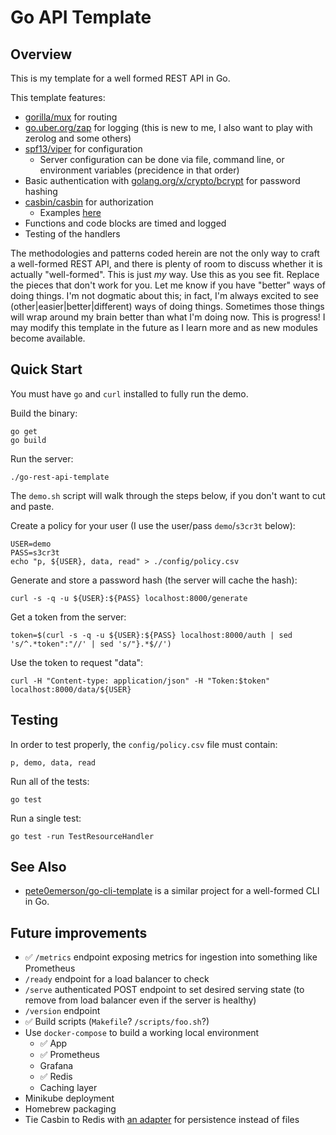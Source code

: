 # Go API Template

## Overview

This is my template for a well formed REST API in Go.

This template features:

* [gorilla/mux](https://github.com/gorilla/mux) for routing
* [go.uber.org/zap](https://pkg.go.dev/go.uber.org/zap) for logging (this is new to me, I also want to play with zerolog and some others)
* [spf13/viper](https://github.com/spf13/viper) for configuration
  * Server configuration can be done via file, command line, or environment variables (precidence in that order)
* Basic authentication with [golang.org/x/crypto/bcrypt](https://pkg.go.dev/golang.org/x/crypto/bcrypt) for password hashing
* [casbin/casbin](https://github.com/casbin/casbin) for authorization
  * Examples [here](https://github.com/casbin/casbin/tree/master/examples)
* Functions and code blocks are timed and logged
* Testing of the handlers

The methodologies and patterns coded herein are not the only way to craft a well-formed REST API, and there is plenty of room to discuss whether
it is actually "well-formed". This is just _my_ way.
Use this as you see fit. Replace the pieces that don't work for you. Let me know if you have "better" ways of doing things.
I'm not dogmatic about this; in fact, I'm always excited to see (other|easier|better|different) ways of doing things.
Sometimes those things will wrap around my brain better than what I'm doing now. This is progress! I may modify
this template in the future as I learn more and as new modules become available.

## Quick Start

You must have `go` and `curl` installed to fully run the demo. 

Build the binary:

```
go get
go build
```

Run the server:

```
./go-rest-api-template
```

The `demo.sh` script will walk through the steps below, if you don't want to cut and paste.

Create a policy for your user (I use the user/pass `demo`/`s3cr3t` below):

```
USER=demo
PASS=s3cr3t
echo "p, ${USER}, data, read" > ./config/policy.csv
```

Generate and store a password hash (the server will cache the hash):

```
curl -s -q -u ${USER}:${PASS} localhost:8000/generate
```

Get a token from the server:

```
token=$(curl -s -q -u ${USER}:${PASS} localhost:8000/auth | sed 's/^.*token":"//' | sed 's/"}.*$//')
```

Use the token to request "data":

```
curl -H "Content-type: application/json" -H "Token:$token" localhost:8000/data/${USER}
```

## Testing

In order to test properly, the `config/policy.csv` file must contain:

```
p, demo, data, read
```

Run all of the tests:

```
go test
```

Run a single test:

```
go test -run TestResourceHandler
```

## See Also

* [pete0emerson/go-cli-template](https://github.com/pete0emerson/go-cli-template) is a similar project for a well-formed CLI in Go.

## Future improvements

* ✅ `/metrics` endpoint exposing metrics for ingestion into something like Prometheus
* `/ready` endpoint for a load balancer to check
* `/serve` authenticated POST endpoint to set desired serving state (to remove from load balancer even if the server is healthy)
* `/version` endpoint
* ✅ Build scripts (`Makefile`? `/scripts/foo.sh`?)
* Use `docker-compose` to build a working local environment
  * ✅ App
  * ✅ Prometheus
  * Grafana
  * ✅ Redis
  * Caching layer
* Minikube deployment
* Homebrew packaging
* Tie Casbin to Redis with [an adapter](https://github.com/mlsen/casbin-redis-adapter) for persistence instead of files